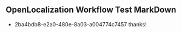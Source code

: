 ## OpenLocalization Workflow Test MarkDown
* 2ba4bdb8-e2a0-480e-8a03-a004774c7457 thanks!

<!--HONumber=Jul16_HO3-->


